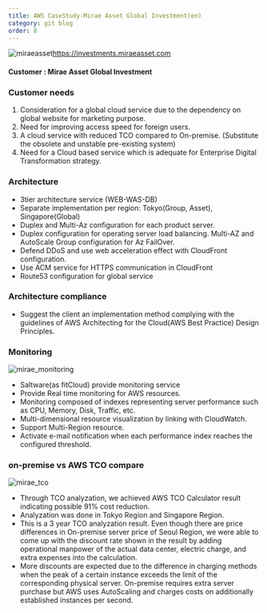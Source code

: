 ```yaml
---
title: AWS CaseStudy-Mirae Asset Global Investment(en)
category: git blog
order: 8
---
```


![miraeasset](https://user-images.githubusercontent.com/29446742/29102407-d998ce7e-7cf3-11e7-9751-2601b4bcbcab.jpg)https://investments.miraeasset.com

#### Customer : Mirae Asset Global Investment


### Customer needs
1. Consideration for a global cloud service due to the dependency on global website for marketing purpose.
2. Need for improving access speed for foreign users.
3. A cloud service with reduced TCO compared to On-premise. (Substitute the obsolete and unstable pre-existing system)
4. Need for a Cloud based service which is adequate for Enterprise Digital Transformation strategy.



### Architecture
- 3tier architecture service (WEB-WAS-DB)
- Separate implementation per region: Tokyo(Group, Asset), Singapore(Global) 
- Duplex and Multi-Az configuration for each product server.
- Duplex configuration for operating server load balancing. Multi-AZ and AutoScale Group configuration for Az FailOver.
- Defend DDoS and use web acceleration effect with CloudFront configuration. 
- Use ACM service for HTTPS communication in CloudFront
- Route53 configuration for global service



### Architecture compliance
- Suggest the client an implementation method complying with the guidelines of AWS Architecting for the Cloud(AWS Best Practice) Design Principles.



### Monitoring
![mirae_monitoring](https://user-images.githubusercontent.com/30482872/38124368-1c41140e-341c-11e8-9b1b-93b67195fd98.jpg)
- Saltware(as fitCloud) provide monitoring service
- Provide Real time monitoring for AWS resources.
- Monitoring composed of indexes representing server performance such as CPU, Memory, Disk, Traffic, etc.
- Multi-dimensional resource visualization by linking with CloudWatch. 
- Support Multi-Region resource.
- Activate e-mail notification when each performance index reaches the configured threshold.



### on-premise vs AWS TCO compare
![mirae_tco](https://user-images.githubusercontent.com/30482872/38124365-1a854fe0-341c-11e8-948d-5efd32525dc4.jpg)
- Through TCO analyzation, we achieved AWS TCO Calculator result indicating possible 91% cost reduction.
- Analyzation was done in Tokyo Region and Singapore Region.
- This is a 3 year TCO analyzation result. Even though there are price differences in On-premise server price of Seoul Region, we were able to come up with the discount rate shown in the result by adding operational manpower of the actual data center, electric charge, and extra expenses into the calculation.
- More discounts are expected due to the difference in charging methods when the peak of a certain instance exceeds the limit of the corresponding physical server. On-premise requires extra server purchase but AWS uses AutoScaling and charges costs on additionally established instances per second.

